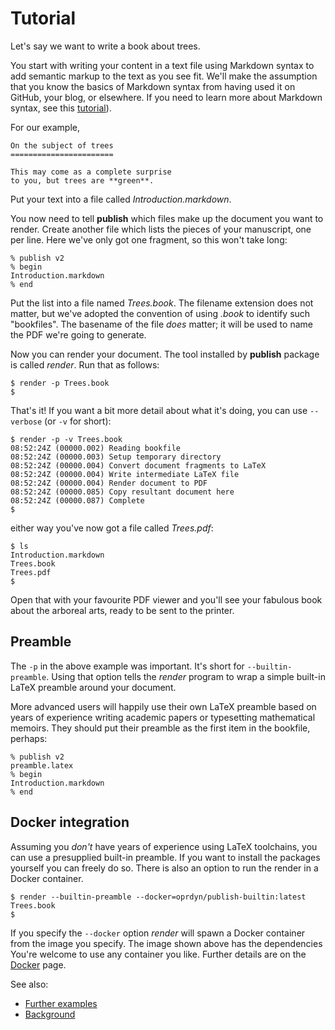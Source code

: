 Tutorial
========

Let's say we want to write a book about trees.

You start with writing your content in a text file using Markdown syntax to
add semantic markup to the text as you see fit. We'll make the assumption that
you know the basics of Markdown syntax from having used it on GitHub, your
blog, or elsewhere. If you need to learn more about Markdown syntax, see this
[tutorial](https://commonmark.org/help/)).

For our example,

```text
On the subject of trees
=======================

This may come as a complete surprise
to you, but trees are **green**.

```

Put your text into a file called _Introduction.markdown_.

You now need to tell **publish** which files make up the document you want to
render. Create another file which lists the pieces of your manuscript, one per
line. Here we've only got one fragment, so this won't take long:

```text
% publish v2
% begin
Introduction.markdown
% end
```

Put the list into a file named _Trees.book_. The filename extension does not
matter, but we've adopted the convention of using _.book_ to identify such
"bookfiles". The basename of the file _does_ matter; it will be used to name
the PDF we're going to generate.

Now you can render your document. The tool installed by **publish** package is
called _render_. Run that as follows:

```shell
$ render -p Trees.book
$
```

That's it! If you want a bit more detail about what it's doing, you can use
`--verbose` (or `-v` for short):

```shell
$ render -p -v Trees.book
08:52:24Z (00000.002) Reading bookfile
08:52:24Z (00000.003) Setup temporary directory
08:52:24Z (00000.004) Convert document fragments to LaTeX
08:52:24Z (00000.004) Write intermediate LaTeX file
08:52:24Z (00000.004) Render document to PDF
08:52:24Z (00000.085) Copy resultant document here
08:52:24Z (00000.087) Complete
$
```

either way you've now got a file called _Trees.pdf_:

```
$ ls
Introduction.markdown
Trees.book
Trees.pdf
$
```

Open that with your favourite PDF viewer and you'll see your fabulous book
about the arboreal arts, ready to be sent to the printer.

Preamble
--------

The `-p` in the above example was important. It's short for
`--builtin-preamble`. Using that option tells the _render_ program to wrap a
simple built-in LaTeX preamble around your document.

More advanced users will happily use their own LaTeX preamble based on years
of experience writing academic papers or typesetting mathematical memoirs.
They should put their preamble as the first item in the bookfile, perhaps:

```
% publish v2
preamble.latex
% begin
Introduction.markdown
% end
```

Docker integration
------------------

Assuming you _don't_ have years of experience using LaTeX toolchains, you can
use a presupplied built-in preamble. If you want to install the packages
yourself you can freely do so. There is also an option to run the render in a
Docker container.

```shell
$ render --builtin-preamble --docker=oprdyn/publish-builtin:latest Trees.book
$
```

If you specify the `--docker` option _render_ will spawn a Docker container
from the image you specify. The image shown above has the dependencies You're
welcome to use any container you like. Further details are on the
[Docker](Docker.markdown) page.

See also:

-   [Further examples](Examples.markdown)
-   [Background](Background.markdown)
